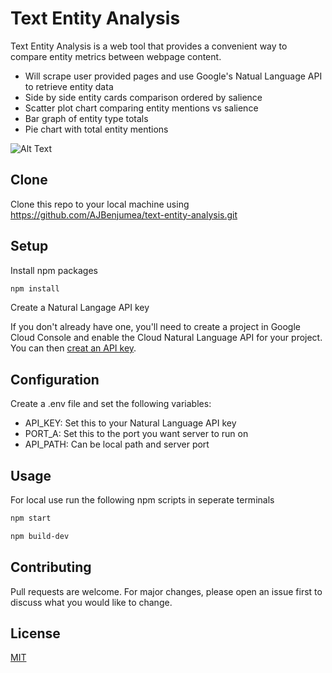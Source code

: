 # Text Entity Analysis
Text Entity Analysis is a web tool that provides a convenient way to compare entity metrics between webpage content.
- Will scrape user provided pages and use Google's Natual Language API to retrieve entity data
- Side by side entity cards comparison ordered by salience
- Scatter plot chart comparing entity mentions vs salience
- Bar graph of entity type totals
- Pie chart with total entity mentions 

![Alt Text](https://media.giphy.com/media/jOcBoZeBf8AgBtC4ax/giphy.gif)


## Clone
Clone this repo to your local machine using https://github.com/AJBenjumea/text-entity-analysis.git

## Setup
Install npm packages
```bash
npm install
```

Create a Natural Langage API key

If you don't already have one, you'll need to create a project in Google Cloud Console and enable the Cloud Natural Language API for your project. You can then [creat an API key](https://cloud.google.com/docs/authentication/api-keys#creating_an_api_key).

## Configuration
Create a .env file and set the following variables:
- API_KEY: Set this to your Natural Language API key
- PORT_A: Set this to the port you want server to run on  
- API_PATH: Can be local path and server port

## Usage
For local use run the following npm scripts in seperate terminals 
``` bash
npm start
```
``` bash
npm build-dev
```

## Contributing 
Pull requests are welcome. For major changes, please open an issue first to discuss what you would like to change.

## License
[MIT](https://choosealicense.com/licenses/mit/)
